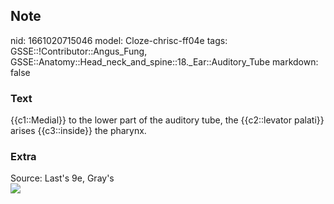 ## Note
nid: 1661020715046
model: Cloze-chrisc-ff04e
tags: GSSE::!Contributor::Angus_Fung, GSSE::Anatomy::Head_neck_and_spine::18._Ear::Auditory_Tube
markdown: false

### Text
{{c1::Medial}} to the lower part of the auditory tube, the {{c2::levator palati}} arises {{c3::inside}} the pharynx.

### Extra
<div>
  Source: Last's 9e, Gray's
</div><img src=
"paste-c77f82564efbad8dda58cbb30c4ec3e15eff686f.jpg">
